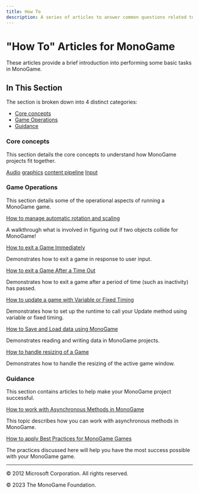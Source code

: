 ```yaml
---
title: How To
description: A series of articles to answer common questions related to MonoGame operation!
---
```


# "How To" Articles for MonoGame

These articles provide a brief introduction into performing some basic tasks in MonoGame.

## In This Section

The section is broken down into 4 distinct categories:

* [Core concepts](#core-concepts)
* [Game Operations](#game-operations)
* [Guidance](#guidance)

### Core concepts

This section details the core concepts to understand how MonoGame projects fit together.

[Audio](./audio/index.md)
[graphics](./graphics/index.md)
[content pipeline](./content_pipeline/index.md)
[Input](./input/index.md)

### Game Operations

This section details some of the operational aspects of running a MonoGame game.

[How to manage automatic rotation and scaling](HowTo_AutomaticRotation.md)

A walkthrough what is involved in figuring out if two objects collide for MonoGame!

[How to exit a Game Immediately](HowTo_ExitNow.md)

Demonstrates how to exit a game in response to user input.

[How to exit a Game After a Time Out](HowTo_TimingOut.md)

Demonstrates how to exit a game after a period of time (such as inactivity) has passed.

[How to update a game with Variable or Fixed Timing](HowTo_VariableStepGameLoop.md)

Demonstrates how to set up the runtime to call your Update method using variable or fixed timing.

[How to Save and Load data using MonoGame](HowTo_SaveData.md)

Demonstrates reading and writing data in MonoGame projects.

[How to handle resizing of a Game](HowTo_PlayerResize.md)

Demonstrates how to handle the resizing of the active game window.

### Guidance

This section contains articles to help make your MonoGame project successful.

[How to work with Asynchronous Methods in MonoGame](HowTo_AsyncProgramming.md)

This topic describes how you can work with asynchronous methods in MonoGame.

[How to apply Best Practices for MonoGame Games](HowTo_MobileBestPractices.md)

The practices discussed here will help you have the most success possible with your MonoGame game.

---

© 2012 Microsoft Corporation. All rights reserved.  

© 2023 The MonoGame Foundation.

